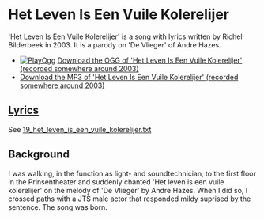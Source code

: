 # Het Leven Is Een Vuile Kolerelijer

'Het Leven Is Een Vuile Kolerelijer' is a song with lyrics written by
Richel Bilderbeek in 2003. It is a parody on 'De Vlieger' of Andre Hazes.

- [![PlayOgg](http://static.fsf.org/playogg/Play_ogg_80x15.png "I support PlayOgg!")](http://playogg.org)
  [Download the OGG of 'Het Leven Is Een Vuile Kolerelijer' (recorded somewhere around 2003)](http://www.richelbilderbeek.nl/CD03_07HetLevenIsEenVuileKolerelijer.ogg)
- [Download the MP3 of 'Het Leven Is Een Vuile Kolerelijer' (recorded somewhere around 2003)](http://www.richelbilderbeek.nl/CD03_07HetLevenIsEenVuileKolerelijer.mp3)

## [Lyrics](19_het_leven_is_een_vuile_kolerelijer.txt)

See [19_het_leven_is_een_vuile_kolerelijer.txt](19_het_leven_is_een_vuile_kolerelijer.txt)

## Background

I was walking, in the function as light- and soundtechnician,
to the first floor in the Prinsentheater
and suddenly chanted 'Het leven is een vuile kolerelijer'
on the melody of 'De Vlieger' by Andre Hazes. When
I did so, I crossed paths with a JTS male actor that responded
mildy suprised by the sentence. The song was born.
